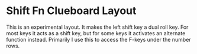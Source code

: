 # Shift Fn Clueboard Layout

This is an experimental layout. It makes the left shift key a dual roll key.
For most keys it acts as a shift key, but for some keys it activates an 
alternate function instead. Primarily I use this to access the F-keys under
the number rows.
